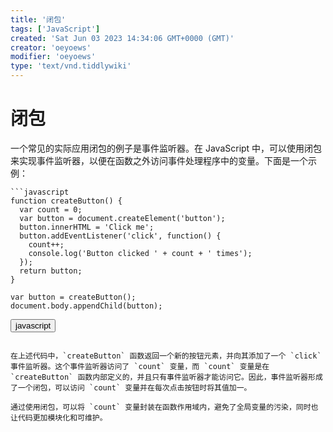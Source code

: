 ```yaml
---
title: '闭包'
tags: ['JavaScript']
created: 'Sat Jun 03 2023 14:34:06 GMT+0000 (GMT)'
creator: 'oeyoews'
modifier: 'oeyoews'
type: 'text/vnd.tiddlywiki'
---
```


# 闭包

一个常见的实际应用闭包的例子是事件监听器。在 JavaScript 中，可以使用闭包来实现事件监听器，以便在函数之外访问事件处理程序中的变量。下面是一个示例：

```
```javascript
function createButton() {
  var count = 0;
  var button = document.createElement('button');
  button.innerHTML = 'Click me';
  button.addEventListener('click', function() {
    count++;
    console.log('Button clicked ' + count + ' times');
  });
  return button;
}

var button = createButton();
document.body.appendChild(button);
```

<button>javascript</button>
```

在上述代码中，`createButton` 函数返回一个新的按钮元素，并向其添加了一个 `click` 事件监听器。这个事件监听器访问了 `count` 变量，而 `count` 变量是在 `createButton` 函数内部定义的，并且只有事件监听器才能访问它。因此，事件监听器形成了一个闭包，可以访问 `count` 变量并在每次点击按钮时将其值加一。

通过使用闭包，可以将 `count` 变量封装在函数作用域内，避免了全局变量的污染，同时也让代码更加模块化和可维护。
